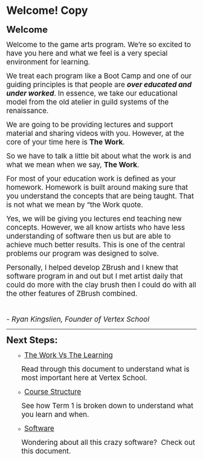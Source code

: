 # Welcome! Copy

<p><span style="font-size: 18pt;"><strong>Welcome</strong></span></p>
<p><span style="font-size: 14pt;">Welcome to the game arts program. We’re so excited to have you here and what we feel is a very special environment for learning.</span></p>
<p><span style="font-size: 14pt;">We treat each program like a Boot Camp and one of our guiding principles is that people are&nbsp;<em><strong>over educated and under worked</strong></em>. In essence, we take our educational model from the old atelier in guild systems of the renaissance.</span></p>
<p><span style="font-size: 14pt;">We are going to be providing lectures and support material and sharing videos with you. However, at the core of your time here is&nbsp;<strong>The Work</strong>.</span></p>
<p><span style="font-size: 14pt;">So we have to talk a little bit about what the work is and what we mean when we say,&nbsp;<strong>The Work</strong>.</span></p>
<p><span style="font-size: 14pt;">For most of your education work is defined as your homework. Homework is built around making sure that you understand the concepts that are being taught. That is not what we mean by “the Work quote.</span></p>
<p><span style="font-size: 14pt;">Yes, we will be giving you lectures end teaching new concepts. However, we all know artists who have less understanding of software then us but are able to achieve much better results. This is one of the central problems our program was designed to solve.</span></p>
<p><span style="font-size: 14pt;">Personally, I helped develop ZBrush and I knew that software program in and out but I met artist daily that could do more with the clay brush then I could do with all the other features of ZBrush combined.</span></p>
<p>&nbsp;</p>
<p><em><span style="font-size: 14pt;">- Ryan Kingslien, Founder of Vertex School</span></em></p>
<hr>
<p><strong><span style="font-size: 18pt;">Next Steps:</span></strong></p>
<ul>
<li style="list-style-type: none;">
<ul>
<li><a href="https://vertexschool.instructure.com/courses/288/pages/the-work-vs-the-learning" data-api-endpoint="https://vertexschool.instructure.com/api/v1/courses/288/pages/the-work-vs-the-learning" data-api-returntype="Page"><span style="font-size: 14pt;">The Work Vs The Learning</span></a></li>
</ul>
</li>
</ul>
<p style="padding-left: 40px;"><span style="font-size: 14pt;">Read through this document to understand what is most important here at Vertex School.</span></p>
<ul>
<li style="list-style-type: none;">
<ul>
<li><span style="font-size: 14pt;"><a title="Course Structure" href="https://vertexschool.instructure.com/courses/288/pages/course-structure" data-api-endpoint="https://vertexschool.instructure.com/api/v1/courses/288/pages/course-structure" data-api-returntype="Page">Course Structure</a>&nbsp;</span></li>
</ul>
</li>
</ul>
<p style="padding-left: 40px;"><span style="font-size: 14pt;">See how Term 1 is broken down to understand what you learn and when.</span></p>
<ul>
<li style="list-style-type: none;">
<ul>
<li><a href="https://vertexschool.instructure.com/courses/288/pages/the-software" data-api-endpoint="https://vertexschool.instructure.com/api/v1/courses/288/pages/the-software" data-api-returntype="Page"><span style="font-size: 14pt;">Software</span></a></li>
</ul>
</li>
</ul>
<p style="padding-left: 40px;"><span style="font-size: 14pt;">Wondering about all this crazy software?&nbsp; Check out this document.</span></p>